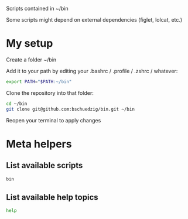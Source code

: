 Scripts contained in ~/bin

Some scripts might depend on external dependencies (figlet, lolcat, etc.)

# My setup

Create a folder ~/bin

Add it to your path by editing your .bashrc / .profile / .zshrc / whatever:

```bash
export PATH="$PATH:~/bin"
```

Clone the repository into that folder:

```bash
cd ~/bin
git clone git@github.com:bschuedzig/bin.git ~/bin
```

Reopen your terminal to apply changes

# Meta helpers

## List available scripts

```bash
bin 
```

## List available help topics

```bash
help
```